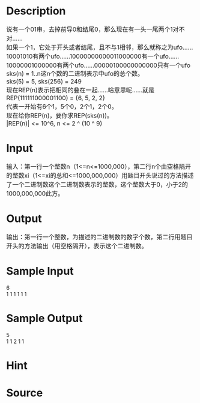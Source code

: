 
# Description

<div class="content"><div><span style="font-size: medium">说有一个01串，去掉前导0和结尾0，那么现在有一头一尾两个1对不对……</span></div>
<div><span style="font-size: medium">如果一个1，它处于<span style="line-height: 22px">开头</span><span style="line-height: 22px">或者</span><span style="line-height: 22px">结尾</span><span style="line-height: 22px">，且不与1相邻，那么就称之为ufo……</span></span></div>
<div><span style="font-size: medium">10001010有两个ufo……10000000000011000000有一个ufo……10000001000000有两个ufo……00000100000000000只有一个ufo</span></div>
<div><span style="font-size: medium"><span style="line-height: 22px">sks(n) = 1..n这n个数的二进制表示中ufo的总个数。</span></span></div>
<div><span style="font-size: medium">sks(5) = 5, sks(256) = 249</span></div>
<div><span style="font-size: medium">现在REP(n)表示把相同的叠在一起……啥意思呢……就是</span></div>
<div><span style="font-size: medium">REP(111111000001100) = {6, 5, 2, 2}</span></div>
<div><span style="font-size: medium">代表一开始有6个1，5个0，2个1，2个0。</span></div>
<div><span style="font-size: medium">现在给你REP(n)，要你求REP(sks(n))。</span></div>
<div><span style="font-size: medium">|REP(n)| &lt;= 10^6, n &lt;= 2 ^ (10 ^ 9)</span></div></div>

# Input

<div class="content"><p><span style="font-size: medium">输入：第一行一个整数n（1&lt;=n&lt;=1000,000），第二行n个由空格隔开的整数xi（1&lt;=xi的总和&lt;=1000,000,000）用题目开头说过的方法描述了一个二进制数这个二进制数表示的整数，这个整数大于0，小于2的1000,000,000此方。 </span></p></div>

# Output

<div class="content"><p><span style="font-size: medium">输出：第一行一个整数，为描述的二进制数的数字个数，第二行用题目开头的方法输出（用空格隔开），表示这个二进制数。</span></p></div>

# Sample Input

<div class="content"><span class="sampledata">6<br/>
1 1 1 1 1 1  </span></div>

# Sample Output

<div class="content"><span class="sampledata">5<br/>
1 1 2 1 1  </span></div>

# Hint

<div class="content"><p></p></div>

# Source

<div class="content"><p><a href="problemset.php?search="></a></p></div>

